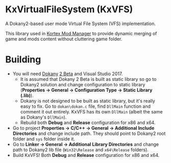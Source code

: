 # KxVirtualFileSystem (KxVFS)
A Dokany2-based user mode Virtual File System (VFS) implementation.

This library used in [Kortex Mod Manager](https://github.com/KerberX/Kortex-Mod-Manager) to provide dynamic merging of game and mods content without cluttering game folder.

# Building
- You will need [Dokany](https://github.com/dokan-dev/dokany) [2 Beta](https://github.com/dokan-dev/dokany/releases/tag/v2.0.0-BETA1) and Visual Studio 2017.
  - It is assumed that Dokany 2 Beta is built as static library so go to Dokany2 solution and change configuration to static library (**Properties -> General -> Configuration Type -> Static Library (.lib)**).
  - Dokany is not designed to be built as static library, but it's really easy to fix. Go to `dokan\dokan.c` file, find `DllMain` function and comment it out entirely. KxVFS has its own `DllMain` (albeit the same as Dokany's `DllMain`).
  - Rebuild both **Debug** and **Release** configuration for x86 and x64.
- Go to project **Properties -> C/C++ -> General -> Additional Include Directories** and change include path. They should point to Dokany2 root folder and `sys` folder inside it.
- Go to **Linker -> General -> Additional Library Directories** and change path to Dokany2 lib file (`Win32\Release` and `x64\Release` folders).
- Build KxVFS! Both **Debug** and **Release** configuration for x86 and x64.

